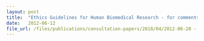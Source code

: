 ```yaml
---
layout: post
title:  "Ethics Guidelines for Human Biomedical Research - for comments"
date:   2012-06-12
file_url: /files/publications/consultation-papers/2018/04/2012-06-20 - BAC Ethics Guidelines (for comments) - Human Biomedical.pdf
---
```



